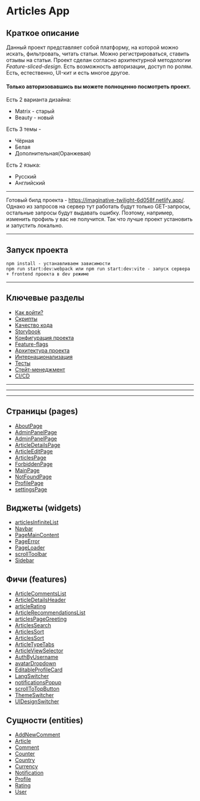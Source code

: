 # Articles App

## Краткое описание

Данный проект представляет собой платформу, на которой можно искать, фильтровать, читать статьи.
Можно регистрироваться, ставить отзывы на статьи. Проект сделан согласно архитектурной методологии
_Feature-sliced-design_. Есть возможность авторизации, доступ по ролям.
Есть, естественно, UI-кит и есть многое другое.

#### Только авторизовавшись вы можете полноценно посмотреть проект.

Есть 2 варианта дизайна:

-  Matrix - старый
-  Beauty - новый

Есть 3 темы -

-  Чёрная
-  Белая
-  Дополнительная(Оранжевая)

Есть 2 языка:

-  Русский
-  Английский

---

Готовый билд проекта - https://imaginative-twilight-6d058f.netlify.app/. Однако из запросов на сервер тут работать будут только
GET-запросы, остальные запросы будут выдавать ошибку. Поэтому, например, изменить профиль у вас не получится.
Так что лучше проект установить и запустить локально.

---

## Запуск проекта

```
npm install - устанавливаем зависимости
npm run start:dev:webpack или npm run start:dev:vite - запуск сервера + frontend проекта в dev режиме
```

---

## Ключевые разделы

-  [Как войти?](/docs/authentication.md)
-  [Скрипты](/docs/scripts.md)
-  [Качество кода](/docs/codeQuality.md)
-  [Storybook](/config/storybook/storybook.md)
-  [Конфигурация проекта](/docs/config.md)
-  [Feature-flags](/src/shared/lib/featureFlags/README.md)
-  [Архитектура проекта](https://feature-sliced.design/docs/get-started/tutorial)
-  [Интернационализация](docs/i18n.md)
-  [Тесты](docs/tests.md)
-  [Стейт-менеджмент](/src/app/providers/StoreProvider/README.md)
-  [CI/CD](/docs/cicd.md)

---

---

---

## Страницы (pages)

-  [AboutPage](/src/pages/AboutPage)
-  [AdminPanelPage](/src/pages/AdminPanelPage)
-  [AdminPanelPage](/src/pages/AdminPanelPage)
-  [ArticleDetailsPage](/src/pages/ArticleDetailsPage)
-  [ArticleEditPage](/src/pages/ArticleEditPage)
-  [ArticlesPage](/src/pages/ArticlesPage)
-  [ForbiddenPage](/src/pages/ForbiddenPage)
-  [MainPage](/src/pages/MainPage)
-  [NotFoundPage](/src/pages/NotFoundPage)
-  [ProfilePage](/src/pages/ProfilePage)
-  [settingsPage](/src/pages/settingsPage)

## Виджеты (widgets)

-  [articlesInfiniteList](/src/pages/articlesInfiniteList)
-  [Navbar](/src/pages/Navbar)
-  [PageMainContent](/src/pages/PageMainContent)
-  [PageError](/src/pages/PageError)
-  [PageLoader](/src/pages/PageLoader)
-  [scrollToolbar](/src/pages/scrollToolbar)
-  [Sidebar](/src/pages/Sidebar)

## Фичи (features)

-  [ArticleCommentsList](/src/features/ArticleCommentsList)
-  [ArticleDetailsHeader](/src/features/ArticleDetailsHeader)
-  [articleRating](/src/features/articleRating)
-  [ArticleRecommendationsList](/src/features/ArticleRecommendationsList)
-  [articlesPageGreeting](/src/features/articlesPageGreeting)
-  [ArticlesSearch](/src/features/ArticlesSearch)
-  [ArticlesSort](/src/features/ArticlesSort)
-  [ArticlesSort](/src/features/ArticlesSort)
-  [ArticleTypeTabs](/src/features/ArticleTypeTabs)
-  [ArticleViewSelector](/src/features/ArticleViewSelector)
-  [AuthByUsername](/src/features/AuthByUsername)
-  [avatarDropdown](/src/features/avatarDropdown)
-  [EditableProfileCard](/src/features/EditableProfileCard)
-  [LangSwitcher](/src/features/LangSwitcher)
-  [notificationsPopup](/src/features/notificationsPopup)
-  [scrollToTopButton](/src/features/scrollToTopButton)
-  [ThemeSwitcher](/src/features/ThemeSwitcher)
-  [UIDesignSwitcher](/src/features/UIDesignSwitcher)

## Сущности (entities)

-  [AddNewComment](/src/entities/AddNewComment)
-  [Article](/src/entities/Article)
-  [Comment](/src/entities/Comment)
-  [Counter](/src/entities/Counter)
-  [Country](/src/entities/Country)
-  [Currency](/src/entities/Currency)
-  [Notification](/src/entities/Notification)
-  [Profile](/src/entities/Profile)
-  [Rating](/src/entities/Rating)
-  [User](/src/entities/User)

